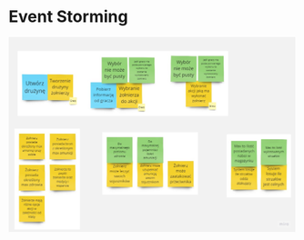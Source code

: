 # Event Storming
![Event Storming](https://github.com/Slawek84PL/WarGame/blob/main/WarGame%20Event%20Storming.jpg)
